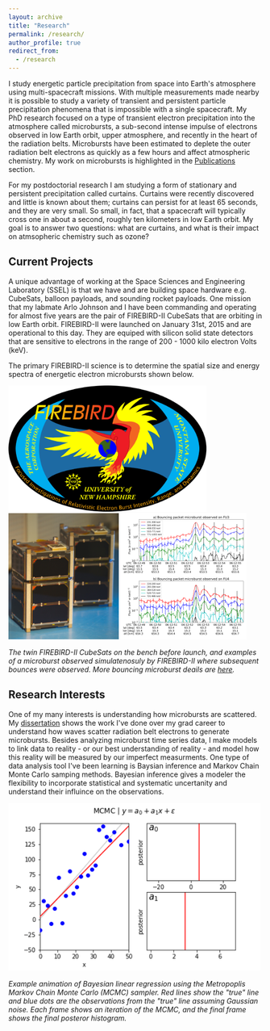 ```yaml
---
layout: archive
title: "Research"
permalink: /research/
author_profile: true
redirect_from:
  - /research
---
```


I study energetic particle precipitation from space into Earth's atmosphere using multi-spacecraft missions. With multiple measurements made nearby it is possible to study a variety of transient and persistent particle precipitation phenomena that is impossible with a single spacecraft. My PhD research focused on a type of transient electron precipitation into the atmosphere called microbursts, a sub-second intense impulse of electrons observed in low Earth orbit, upper atmosphere, and recently in the heart of the radiation belts. Microbursts have been estimated to deplete the outer radiation belt electrons as quickly as a few hours and affect atmospheric chemistry. My work on microbursts is highlighted in the [Publications](/publications/) section.

For my postdoctorial research I am studying a form of stationary and persistent precipitation called curtains. Curtains were recently discovered and little is known about them; curtains can persist for at least 65 seconds, and they are very small. So small, in fact, that a spacecraft will typically cross one in about a second, roughly ten kilometers in low Earth orbit. My goal is to answer two questions: what are curtains, and what is their impact on atmsopheric chemistry such as ozone?

## Current Projects
A unique advantage of working at the Space Sciences and Engineering Laboratory (SSEL) is that we have and are building space hardware e.g. CubeSats, balloon payloads, and sounding rocket payloads. One mission that my labmate Arlo Johnson and I have been commanding and operating for almost five years are the pair of FIREBIRD-II CubeSats that are orbiting in low Earth orbit. FIREBIRD-II were launched on January 31st, 2015 and are operational to this day. They are equiped with silicon solid state detectors that are sensitive to electrons in the range of 200 - 1000 kilo electron Volts (keV). 

The primary FIREBIRD-II science is to determine the spatial size and energy spectra of energetic electron microbursts shown below.

<img src="../images/1_00_firebird_hires.png" alt="FIREBIRD-II logo" style="height: 250px;"/>
<img src="../images/firebird_pose_v2.jpg" alt="Picture of FIREBIRD-II CubeSats on the bench" style="height: 250px;"/>
<img src="../images/hires_plot_log_8pt_smooth_pos_v2.png" alt="A unique, bouncing packet microburst simultaneously observed by FIREBIRD-II" style="height: 250px;"/>

*The twin FIREBIRD-II CubeSats on the bench before launch, and examples of a microburst observed simulatenosuly by FIREBIRD-II where subsequent bounces were observed. More bouncing microburst deails are [here](/publication/bouncing_packet_paper_1).*

## Research Interests
One of my many interests is understanding how microbursts are scattered. My [dissertation](../files/shumko_dissertation.pdf) shows the work I've done over my grad career to understand how waves scatter radiation belt electrons to generate microbursts. Besides analyzing microburst time series data, I make models to link data to reality - or our best understanding of reality - and model how this reality will be measured by our imperfect measurments. One type of data analysis tool I've been learning is Baysian inference and Markov Chain Monte Carlo samping methods. Bayesian inference gives a modeler the flexibility to incorporate statistical and systematic uncertanity and understand their influince on the observations. 

<img src="../images/linear_regression_from_scratch.gif" alt="Drawing" style="width: 500px;"/>

*Example animation of Bayesian linear regression using the Metropoplis Markov Chain Monte Carlo (MCMC) sampler. Red lines show the "true" line and blue dots are the observations from the "true" line assuming Gaussian noise. Each frame shows an iteration of the MCMC, and the final frame shows the final posteror histogram.*
